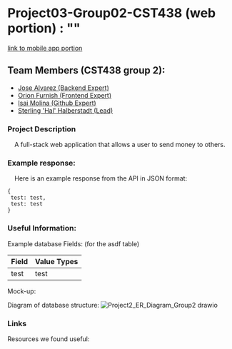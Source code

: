 # Project03-Group02-CST438 (web portion) : ""

[link to mobile app portion](https://github.com/Alvarez-Jose/project3_androidApp)

## Team Members (CST438 group 2): 
 - [Jose Alvarez (Backend Expert)](https://github.com/Alvarez-Jose)
 - [Orion Furnish (Frontend Expert)](https://github.com/OrionFurnish)
 - [Isai Molina (Github Expert)](https://github.com/isaiM6)
 - [Sterling 'Hal' Halberstadt (Lead)](https://github.com/halHalberstadt)

### Project Description<br>

&nbsp;&nbsp;&nbsp; A full-stack web application that allows a user to send money to others.

### Example response:<br>
&nbsp;&nbsp;&nbsp; Here is an example response from the API in JSON format: 

```
{
 test: test,
 test: test
}
```

### Useful Information:<br>

Example database Fields: (for the asdf table)

| Field  | Value Types |
| ------------- | ------------- |
| test  | test |

Mock-up:

Diagram of database structure:
![Project2_ER_Diagram_Group2 drawio](https://user-images.githubusercontent.com/90930042/162277116-eec8a98d-84b5-4ca5-9a40-8ccb6fbd2f97.png)


### Links<br>
 Resources we found useful:
